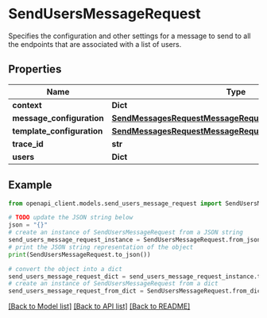 # SendUsersMessageRequest

Specifies the configuration and other settings for a message to send to all the endpoints that are associated with a list of users.

## Properties

Name | Type | Description | Notes
------------ | ------------- | ------------- | -------------
**context** | **Dict** |  | [optional] 
**message_configuration** | [**SendMessagesRequestMessageRequestMessageConfiguration**](SendMessagesRequestMessageRequestMessageConfiguration.md) |  | 
**template_configuration** | [**SendMessagesRequestMessageRequestTemplateConfiguration**](SendMessagesRequestMessageRequestTemplateConfiguration.md) |  | [optional] 
**trace_id** | **str** |  | [optional] 
**users** | **Dict** |  | 

## Example

```python
from openapi_client.models.send_users_message_request import SendUsersMessageRequest

# TODO update the JSON string below
json = "{}"
# create an instance of SendUsersMessageRequest from a JSON string
send_users_message_request_instance = SendUsersMessageRequest.from_json(json)
# print the JSON string representation of the object
print(SendUsersMessageRequest.to_json())

# convert the object into a dict
send_users_message_request_dict = send_users_message_request_instance.to_dict()
# create an instance of SendUsersMessageRequest from a dict
send_users_message_request_from_dict = SendUsersMessageRequest.from_dict(send_users_message_request_dict)
```
[[Back to Model list]](../README.md#documentation-for-models) [[Back to API list]](../README.md#documentation-for-api-endpoints) [[Back to README]](../README.md)



